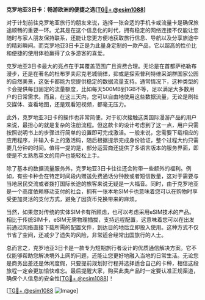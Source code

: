 **克罗地亚3日卡：畅游欧洲的便捷之选[[TG💪+ @esim1088](https://t.me/s/esim1088)]**

对于计划前往克罗地亚旅行的朋友来说，选择一张合适的手机卡或流量卡是确保旅途顺畅的重要一环。尤其是在这个信息化的时代，拥有稳定的网络连接不仅能让您随时与家人朋友保持联系，还能让您更方便地获取旅行信息、导航以及分享旅途中的精彩瞬间。而克罗地亚3日卡正是为此量身定制的一款产品，它以超高的性价比和便捷的使用体验赢得了众多游客的喜爱。

克罗地亚3日卡最大的亮点在于其覆盖范围广且资费合理。无论是在首都萨格勒布漫步，还是在著名的杜布罗夫尼克老城徜徉，抑或是探索普利特维采湖群国家公园的自然美景，这张卡都能为您提供稳定的数据流量支持。通常情况下，这种类型的卡会提供每日固定的流量额度，比如每天500MB到1GB不等，足以满足大多数用户的日常需求。而且，在这三天内，您可以自由地使用这些数据流量，无论是刷社交媒体、查看地图，还是观看短视频，都毫无压力。

此外，克罗地亚3日卡的操作也非常简便。对于初次接触这类国际漫游产品的用户来说，最担心的就是复杂的注册流程。但这款卡的设计考虑到了这一点，用户只需按照说明书上的步骤进行简单的设置即可完成激活。一般来说，您需要下载相应的应用程序，并输入卡上的激活码，随后根据提示完成身份验证，整个过程大约只需要几分钟的时间。值得一提的是，部分运营商还提供了多语言版本的服务界面，即使是不太熟悉英文的用户也能轻松上手。

除了基本的数据流量服务外，克罗地亚3日卡往往还会附带一些额外的福利。例如，有些卡种会在特定时间段内赠送免费通话分钟数或者短信数量，这对于需要与当地居民交流或者拨打国际长途的旅客来说无疑是一大福音。同时，由于克罗地亚是一个高度依赖移动支付的社会，拥有一张本地SIM卡也意味着您可以在购物时享受更加灵活的支付方式，避免了因货币兑换带来的麻烦。

当然，如果您对传统的实体SIM卡有所顾虑，也可以考虑采用eSIM技术的产品。相比于传统SIM卡，eSIM无需物理插拔，支持远程配置，这意味着您可以在出发前通过网络直接下载所需的配置文件，到达目的地后立即投入使用。这种方式不仅节省了空间，还减少了遗失的风险，非常适合经常出国旅行的人士。

总而言之，克罗地亚3日卡是一款专为短期旅行者设计的优质通信解决方案。它不仅能够帮助您解决境外上网的问题，还能让您更好地融入当地的日常生活。无论您是商务出差还是休闲度假，只要提前规划好行程并选择适合自己的卡种，相信这段旅程一定会更加愉快难忘。最后提醒大家，购买此类产品时一定要认准正规渠道，确保个人信息的安全性[[TG💪+ @esim1088](https://t.me/s/esim1088)]！

[[TG💪+ @esim1088](https://t.me/s/esim1088) ![Image](https://i.postimg.cc/4NQfJmqS/Snipaste-2025-05-13-00-14-12.png)]